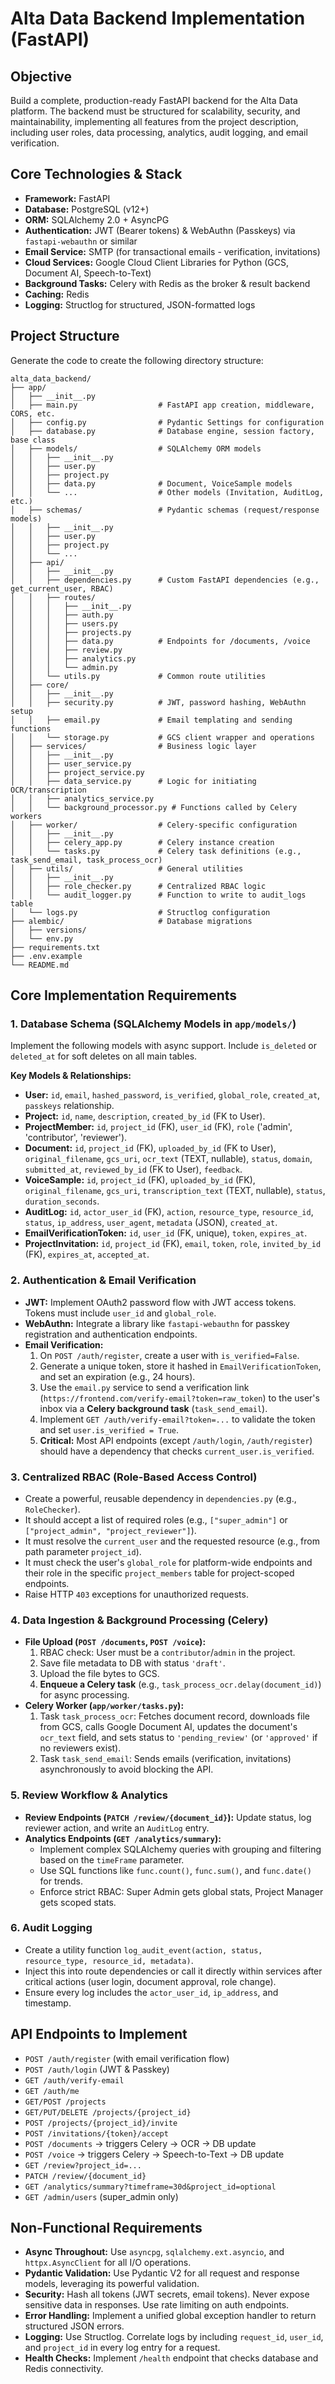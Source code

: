 # Alta Data Backend Implementation (FastAPI)

## Objective
Build a complete, production-ready FastAPI backend for the Alta Data platform. The backend must be structured for scalability, security, and maintainability, implementing all features from the project description, including user roles, data processing, analytics, audit logging, and email verification.

## Core Technologies & Stack
- **Framework:** FastAPI
- **Database:** PostgreSQL (v12+)
- **ORM:** SQLAlchemy 2.0 + AsyncPG
- **Authentication:** JWT (Bearer tokens) & WebAuthn (Passkeys) via `fastapi-webauthn` or similar
- **Email Service:** SMTP (for transactional emails - verification, invitations)
- **Cloud Services:** Google Cloud Client Libraries for Python (GCS, Document AI, Speech-to-Text)
- **Background Tasks:** Celery with Redis as the broker & result backend
- **Caching:** Redis
- **Logging:** Structlog for structured, JSON-formatted logs

## Project Structure
Generate the code to create the following directory structure:
```
alta_data_backend/
├── app/
│   ├── __init__.py
│   ├── main.py                  # FastAPI app creation, middleware, CORS, etc.
│   ├── config.py                # Pydantic Settings for configuration
│   ├── database.py              # Database engine, session factory, base class
│   ├── models/                  # SQLAlchemy ORM models
│   │   ├── __init__.py
│   │   ├── user.py
│   │   ├── project.py
│   │   ├── data.py              # Document, VoiceSample models
│   │   └── ...                  # Other models (Invitation, AuditLog, etc.)
│   ├── schemas/                 # Pydantic schemas (request/response models)
│   │   ├── __init__.py
│   │   ├── user.py
│   │   ├── project.py
│   │   └── ...
│   ├── api/
│   │   ├── __init__.py
│   │   ├── dependencies.py      # Custom FastAPI dependencies (e.g., get_current_user, RBAC)
│   │   ├── routes/
│   │   │   ├── __init__.py
│   │   │   ├── auth.py
│   │   │   ├── users.py
│   │   │   ├── projects.py
│   │   │   ├── data.py          # Endpoints for /documents, /voice
│   │   │   ├── review.py
│   │   │   ├── analytics.py
│   │   │   └── admin.py
│   │   └── utils.py             # Common route utilities
│   ├── core/
│   │   ├── __init__.py
│   │   ├── security.py          # JWT, password hashing, WebAuthn setup
│   │   ├── email.py             # Email templating and sending functions
│   │   └── storage.py           # GCS client wrapper and operations
│   ├── services/                # Business logic layer
│   │   ├── __init__.py
│   │   ├── user_service.py
│   │   ├── project_service.py
│   │   ├── data_service.py      # Logic for initiating OCR/transcription
│   │   ├── analytics_service.py
│   │   └── background_processor.py # Functions called by Celery workers
│   ├── worker/                  # Celery-specific configuration
│   │   ├── __init__.py
│   │   ├── celery_app.py        # Celery instance creation
│   │   └── tasks.py             # Celery task definitions (e.g., task_send_email, task_process_ocr)
│   ├── utils/                   # General utilities
│   │   ├── __init__.py
│   │   ├── role_checker.py      # Centralized RBAC logic
│   │   └── audit_logger.py      # Function to write to audit_logs table
│   └── logs.py                  # Structlog configuration
├── alembic/                     # Database migrations
│   ├── versions/
│   └── env.py
├── requirements.txt
├── .env.example
└── README.md
```

## Core Implementation Requirements

### 1. Database Schema (SQLAlchemy Models in `app/models/`)
Implement the following models with async support. Include `is_deleted` or `deleted_at` for soft deletes on all main tables.

**Key Models & Relationships:**
- **User:** `id`, `email`, `hashed_password`, `is_verified`, `global_role`, `created_at`, `passkeys` relationship.
- **Project:** `id`, `name`, `description`, `created_by_id` (FK to User).
- **ProjectMember:** `id`, `project_id` (FK), `user_id` (FK), `role` ('admin', 'contributor', 'reviewer').
- **Document:** `id`, `project_id` (FK), `uploaded_by_id` (FK to User), `original_filename`, `gcs_uri`, `ocr_text` (TEXT, nullable), `status`, `domain`, `submitted_at`, `reviewed_by_id` (FK to User), `feedback`.
- **VoiceSample:** `id`, `project_id` (FK), `uploaded_by_id` (FK), `original_filename`, `gcs_uri`, `transcription_text` (TEXT, nullable), `status`, `duration_seconds`.
- **AuditLog:** `id`, `actor_user_id` (FK), `action`, `resource_type`, `resource_id`, `status`, `ip_address`, `user_agent`, `metadata` (JSON), `created_at`.
- **EmailVerificationToken:** `id`, `user_id` (FK, unique), `token`, `expires_at`.
- **ProjectInvitation:** `id`, `project_id` (FK), `email`, `token`, `role`, `invited_by_id` (FK), `expires_at`, `accepted_at`.

### 2. Authentication & Email Verification
- **JWT:** Implement OAuth2 password flow with JWT access tokens. Tokens must include `user_id` and `global_role`.
- **WebAuthn:** Integrate a library like `fastapi-webauthn` for passkey registration and authentication endpoints.
- **Email Verification:**
  1.  On `POST /auth/register`, create a user with `is_verified=False`.
  2.  Generate a unique token, store it hashed in `EmailVerificationToken`, and set an expiration (e.g., 24 hours).
  3.  Use the `email.py` service to send a verification link (`https://frontend.com/verify-email?token=raw_token`) to the user's inbox via a **Celery background task** (`task_send_email`).
  4.  Implement `GET /auth/verify-email?token=...` to validate the token and set `user.is_verified = True`.
  5.  **Critical:** Most API endpoints (except `/auth/login`, `/auth/register`) should have a dependency that checks `current_user.is_verified`.

### 3. Centralized RBAC (Role-Based Access Control)
- Create a powerful, reusable dependency in `dependencies.py` (e.g., `RoleChecker`).
- It should accept a list of required roles (e.g., `["super_admin"]` or `["project_admin", "project_reviewer"]`).
- It must resolve the `current_user` and the requested resource (e.g., from path parameter `project_id`).
- It must check the user's `global_role` for platform-wide endpoints and their role in the specific `project_members` table for project-scoped endpoints.
- Raise HTTP `403` exceptions for unauthorized requests.

### 4. Data Ingestion & Background Processing (Celery)
- **File Upload (`POST /documents`, `POST /voice`):**
  1.  RBAC check: User must be a `contributor`/`admin` in the project.
  2.  Save file metadata to DB with status `'draft'`.
  3.  Upload the file bytes to GCS.
  4.  **Enqueue a Celery task** (e.g., `task_process_ocr.delay(document_id)`) for async processing.
- **Celery Worker (`app/worker/tasks.py`):**
  1.  Task `task_process_ocr`: Fetches document record, downloads file from GCS, calls Google Document AI, updates the document's `ocr_text` field, and sets status to `'pending_review'` (or `'approved'` if no reviewers exist).
  2.  Task `task_send_email`: Sends emails (verification, invitations) asynchronously to avoid blocking the API.

### 5. Review Workflow & Analytics
- **Review Endpoints (`PATCH /review/{document_id}`):** Update status, log reviewer action, and write an `AuditLog` entry.
- **Analytics Endpoints (`GET /analytics/summary`):**
  - Implement complex SQLAlchemy queries with grouping and filtering based on the `timeFrame` parameter.
  - Use SQL functions like `func.count()`, `func.sum()`, and `func.date()` for trends.
  - Enforce strict RBAC: Super Admin gets global stats, Project Manager gets scoped stats.

### 6. Audit Logging
- Create a utility function `log_audit_event(action, status, resource_type, resource_id, metadata)`.
- Inject this into route dependencies or call it directly within services after critical actions (user login, document approval, role change).
- Ensure every log includes the `actor_user_id`, `ip_address`, and timestamp.

## API Endpoints to Implement
- `POST /auth/register` (with email verification flow)
- `POST /auth/login` (JWT & Passkey)
- `GET /auth/verify-email`
- `GET /auth/me`
- `GET/POST /projects`
- `GET/PUT/DELETE /projects/{project_id}`
- `POST /projects/{project_id}/invite`
- `POST /invitations/{token}/accept`
- `POST /documents` -> triggers Celery -> OCR -> DB update
- `POST /voice` -> triggers Celery -> Speech-to-Text -> DB update
- `GET /review?project_id=...`
- `PATCH /review/{document_id}`
- `GET /analytics/summary?timeframe=30d&project_id=optional`
- `GET /admin/users` (super_admin only)

## Non-Functional Requirements
- **Async Throughout:** Use `asyncpg`, `sqlalchemy.ext.asyncio`, and `httpx.AsyncClient` for all I/O operations.
- **Pydantic Validation:** Use Pydantic V2 for all request and response models, leveraging its powerful validation.
- **Security:** Hash all tokens (JWT secrets, email tokens). Never expose sensitive data in responses. Use rate limiting on auth endpoints.
- **Error Handling:** Implement a unified global exception handler to return structured JSON errors.
- **Logging:** Use Structlog. Correlate logs by including `request_id`, `user_id`, and `project_id` in every log entry for a request.
- **Health Checks:** Implement `/health` endpoint that checks database and Redis connectivity.
```